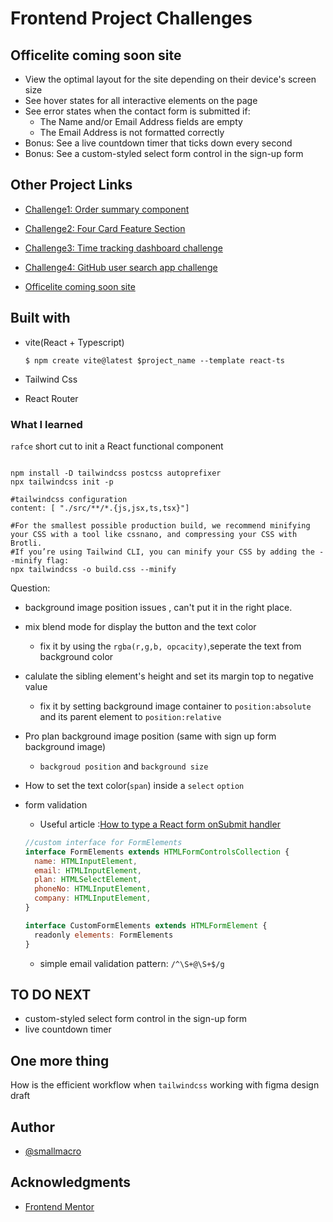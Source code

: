 # Frontend Project Challenges

## Officelite coming soon site

- View the optimal layout for the site depending on their device's screen size
- See hover states for all interactive elements on the page
- See error states when the contact form is submitted if:
  - The Name and/or Email Address fields are empty
  - The Email Address is not formatted correctly
- Bonus: See a live countdown timer that ticks down every second
- Bonus: See a custom-styled select form control in the sign-up form

## Other Project Links

- [Challenge1: Order summary component](https://smallmacro.github.io/challenge1/)

- [Challenge2: Four Card Feature Section](https://smallmacro.github.io/challenge2/)

- [Challenge3: Time tracking dashboard challenge](https://smallmacro.github.io/challenge3/)

- [Challenge4: GitHub user search app challenge](https://smallmacro.github.io/challenge4/)

- [Officelite coming soon site](https://smallmacro.github.io/challenge5/officelite/dist/)

## Built with

- vite(React + Typescript)

  ```shell
  $ npm create vite@latest $project_name --template react-ts
  ```

- Tailwind Css
- React Router

### What I learned

`rafce` short cut to init a React functional component

```shell

npm install -D tailwindcss postcss autoprefixer
npx tailwindcss init -p

#tailwindcss configuration
content: [ "./src/**/*.{js,jsx,ts,tsx}"]

#For the smallest possible production build, we recommend minifying your CSS with a tool like cssnano, and compressing your CSS with Brotli.
#If you’re using Tailwind CLI, you can minify your CSS by adding the --minify flag:
npx tailwindcss -o build.css --minify
```

Question:

- background image position issues , can't put it in the right place.
- mix blend mode for display the button and the text color
  - fix it by using the `rgba(r,g,b, opcacity)`,seperate the text from background color
- calulate the sibling element's height and set its margin top to negative value
  - fix it by setting background image container to `position:absolute ` and its parent element to `position:relative`
- Pro plan background image position (same with sign up form background image)

  - `backgroud position` and `background size`

- How to set the text color(`span`) inside a `select` `option`

- form validation

  - Useful article :[How to type a React form onSubmit handler](https://epicreact.dev/how-to-type-a-react-form-on-submit-handler/)

  ```javascript
  //custom interface for FormElements
  interface FormElements extends HTMLFormControlsCollection {
    name: HTMLInputElement,
    email: HTMLInputElement,
    plan: HTMLSelectElement,
    phoneNo: HTMLInputElement,
    company: HTMLInputElement,
  }

  interface CustomFormElements extends HTMLFormElement {
    readonly elements: FormElements
  }


  ```

  - simple email validation pattern: `/^\S+@\S+$/g`

## TO DO NEXT

- custom-styled select form control in the sign-up form
- live countdown timer

## One more thing

How is the efficient workflow when `tailwindcss` working with figma design draft

## Author

- [@smallmacro](https://github.com/smallmacro)

## Acknowledgments

- [Frontend Mentor](https://www.frontendmentor.io/)
